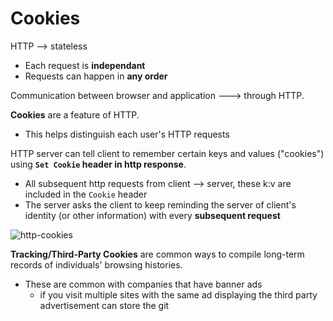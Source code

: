 # Cookies

HTTP --> stateless
- Each request is **independant**
- Requests can happen in **any order**

Communication between browser and application ---> through HTTP.

**Cookies** are a feature of HTTP.
- This helps distinguish each user's HTTP requests

HTTP server can tell client to remember certain keys and values ("cookies") using **`Set Cookie` header in http response**.
- All subsequent http requests from client --> server, these k:v are included in the `Cookie` header
- The server asks the client to keep reminding the server of client's identity (or other information) with every **subsequent request**

![http-cookies](https://upload.wikimedia.org/wikipedia/commons/thumb/b/bc/HTTP_cookie_exchange.svg/640px-HTTP_cookie_exchange.svg.png)

**Tracking/Third-Party Cookies** are common ways to compile long-term records of individuals' browsing histories.
- These are common with companies that have banner ads
    - if you visit multiple sites with the same ad displaying the third party advertisement can store the git 

